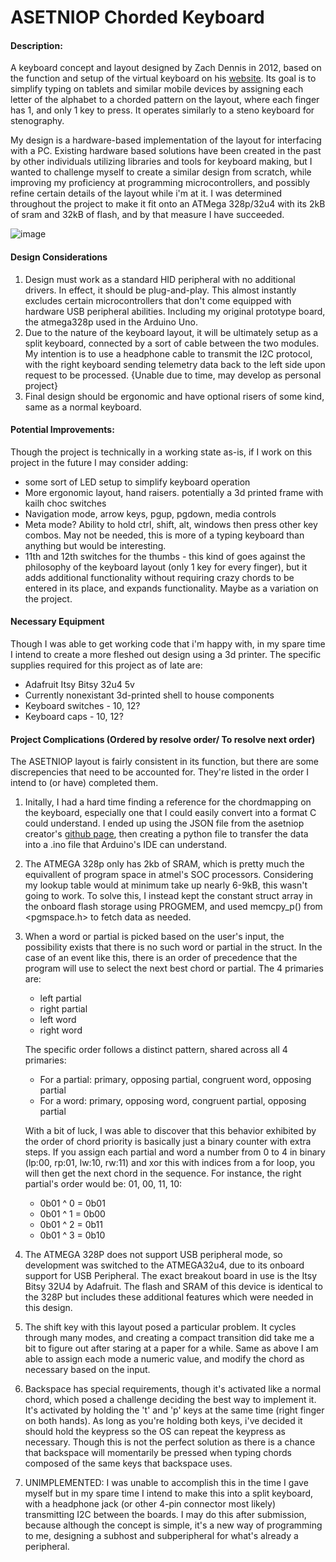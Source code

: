 # ASETNIOP Chorded Keyboard

#### Description:
A keyboard concept and layout designed by Zach Dennis in 2012, based on the function and setup of the virtual keyboard on his [website](https://www.asetniop.com). Its goal is to simplify typing on tablets and similar mobile devices by assigning each letter of the alphabet to a chorded pattern on the layout, where each finger has 1, and only 1 key to press. It operates similarly to a steno keyboard for stenography.

My design is a hardware-based implementation of the layout for interfacing with a PC. Existing hardware based solutions have been created in the past by other individuals utilizing libraries and tools for keyboard making, but I wanted to challenge myself to create a similar design from scratch, while improving my proficiency at programming microcontrollers, and possibly refine certain details of the layout while i'm at it. I was determined throughout the project to make it fit onto an ATMega 328p/32u4 with its 2kB of sram and 32kB of flash, and by that measure I have succeeded.


![image](https://user-images.githubusercontent.com/33296248/147901579-bd6e3145-adde-4905-bbc8-30b6152ae106.png)


#### Design Considerations
1. Design must work as a standard HID peripheral with no additional drivers. In effect, it should be plug-and-play. This almost instantly excludes certain microcontrollers that don't come equipped with hardware USB peripheral abilities. Including my original prototype board, the atmega328p used in the Arduino Uno.
2. Due to the nature of the keyboard layout, it will be ultimately setup as a split keyboard, connected by a sort of cable between the two modules. My intention is to use a headphone cable to transmit the I2C protocol, with the right keyboard sending telemetry data back to the left side upon request to be processed. {Unable due to time, may develop as personal project}
3. Final design should be ergonomic and have optional risers of some kind, same as a normal keyboard.



#### Potential Improvements:
Though the project is technically in a working state as-is, if I work on this project in the future I may consider adding:
* some sort of LED setup to simplify keyboard operation
* More ergonomic layout, hand raisers. potentially a 3d printed frame with kailh choc switches
* Navigation mode, arrow keys, pgup, pgdown, media controls
* Meta mode? Ability to hold ctrl, shift, alt, windows then press other key combos. May not be needed, this is more of a typing keyboard than anything but would be interesting.
* 11th and 12th switches for the thumbs - this kind of goes against the philosophy of the keyboard layout (only 1 key for every finger), but it adds additional functionality without requiring crazy chords to be entered in its place, and expands functionality. Maybe as a variation on the project.



#### Necessary Equipment
Though I was able to get working code that i'm happy with, in my spare time I intend to create a more fleshed out design using a 3d printer.
The specific supplies required for this project as of late are: 
* Adafruit Itsy Bitsy 32u4 5v 
* Currently nonexistant 3d-printed shell to house components
* Keyboard switches - 10, 12?
* Keyboard caps - 10, 12?



#### Project Complications (Ordered by resolve order/ To resolve next order)
The ASETNIOP layout is fairly consistent in its function, but there are some discrepencies that need to be accounted for. They're listed in the order I intend to (or have) completed them.

1. Initally, I had a hard time finding a reference for the chordmapping on the keyboard, especially one that I could easily convert into a format C could understand. I ended up using the JSON file from the asetniop creator's [github page](https://github.com/asetniop/Predictive), then creating a python file to transfer the data into a .ino file that Arduino's IDE can understand.

2. The ATMEGA 328p only has 2kb of SRAM, which is pretty much the equivallent of program space in atmel's SOC processors. Considering my lookup table would at minimum take up nearly 6-9kB, this wasn't going to work. To solve this, I instead kept the constant struct array in the onboard flash storage using PROGMEM, and used memcpy_p() from <pgmspace.h> to fetch data as needed. 

3.  When a word or partial is picked based on the user's input, the possibility exists that there is no such word or partial in the struct.  In the case of an event like this, there is an order of precedence that the program will use to select the next best chord or partial. The 4 primaries are:
    * left partial
    * right partial
    * left word
    * right word 

    The specific order follows a distinct pattern, shared across all 4 primaries:
    - For a partial: primary, opposing partial, congruent word, opposing partial
    - For a word: primary, opposing word, congruent partial, opposing partial

    With a bit of luck, I was able to discover that this behavior exhibited by the order of chord priority is basically just a binary counter with extra steps. If you assign each partial and word a number from 0 to 4 in binary (lp:00, rp:01, lw:10, rw:11) and xor this with indices from a for loop, you will then get the next chord in the sequence. For instance, the right partial's order would be: 01, 00, 11, 10:
    * 0b01 ^ 0 = 0b01
    * 0b01 ^ 1 = 0b00
    * 0b01 ^ 2 = 0b11
    * 0b01 ^ 3 = 0b10

4. The ATMEGA 328P does not support USB peripheral mode, so development was switched to the ATMEGA32u4, due to its onboard support for USB Peripheral. The exact breakout board in use is the Itsy Bitsy 32U4 by Adafruit. The flash and SRAM of this device is identical to the 328P but includes these additional features which were needed in this design.

5. The shift key with this layout posed a particular problem. It cycles through many modes, and creating a compact transition did take me a bit to figure out after staring at a paper for a while. Same as above I am able to assign each mode a numeric value, and modify the chord as necessary based on the input.

6. Backspace has special requirements, though it's activated like a normal chord, which posed a challenge deciding the best way to implement it. It's activated by holding the 't' and 'p' keys at the same time (right finger on both hands). As long as you're holding both keys, i've decided it should hold the keypress so the OS can repeat the keypress as necessary. Though this is not the perfect solution as there is a chance that backspace will momentarily be pressed when typing chords composed of the same keys that backspace uses.

7. UNIMPLEMENTED: I was unable to accomplish this in the time I gave myself but in my spare time I intend to make this into a split keyboard, with a headphone jack (or other 4-pin connector most likely) transmitting I2C between the boards. I may do this after submission, because although the concept is simple, it's a new way of programming to me, designing a subhost and subperipheral for what's already a peripheral.
